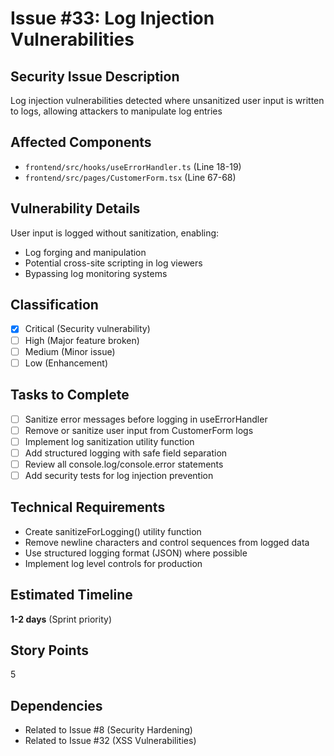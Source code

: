 # Issue #33: Log Injection Vulnerabilities

## Security Issue Description
Log injection vulnerabilities detected where unsanitized user input is written to logs, allowing attackers to manipulate log entries

## Affected Components
- `frontend/src/hooks/useErrorHandler.ts` (Line 18-19)
- `frontend/src/pages/CustomerForm.tsx` (Line 67-68)

## Vulnerability Details
User input is logged without sanitization, enabling:
- Log forging and manipulation
- Potential cross-site scripting in log viewers
- Bypassing log monitoring systems

## Classification
- [x] Critical (Security vulnerability)
- [ ] High (Major feature broken)
- [ ] Medium (Minor issue)
- [ ] Low (Enhancement)

## Tasks to Complete
- [ ] Sanitize error messages before logging in useErrorHandler
- [ ] Remove or sanitize user input from CustomerForm logs
- [ ] Implement log sanitization utility function
- [ ] Add structured logging with safe field separation
- [ ] Review all console.log/console.error statements
- [ ] Add security tests for log injection prevention

## Technical Requirements
- Create sanitizeForLogging() utility function
- Remove newline characters and control sequences from logged data
- Use structured logging format (JSON) where possible
- Implement log level controls for production

## Estimated Timeline
**1-2 days** (Sprint priority)

## Story Points
5

## Dependencies
- Related to Issue #8 (Security Hardening)
- Related to Issue #32 (XSS Vulnerabilities)